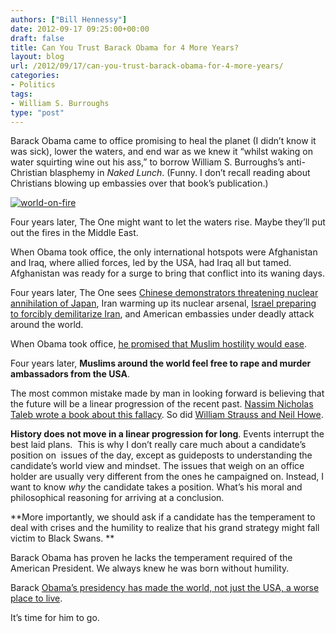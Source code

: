 ```yaml
---
authors: ["Bill Hennessy"]
date: 2012-09-17 09:25:00+00:00
draft: false
title: Can You Trust Barack Obama for 4 More Years?
layout: blog
url: /2012/09/17/can-you-trust-barack-obama-for-4-more-years/
categories:
- Politics
tags:
- William S. Burroughs
type: "post"
---
```


Barack Obama came to office promising to heal the planet (I didn’t know it was sick), lower the waters, and end war as we knew it “whilst waking on water squirting wine out his ass,” to borrow William S. Burroughs’s anti-Christian blasphemy in _Naked Lunch_. (Funny. I don’t recall reading about Christians blowing up embassies over that book’s publication.)

[![world-on-fire](https://ludicrite.files.wordpress.com/2012/09/world-on-fire_thumb.jpg)
](https://ludicrite.files.wordpress.com/2012/09/world-on-fire.jpg)

Four years later, The One might want to let the waters rise. Maybe they’ll put out the fires in the Middle East.

When Obama took office, the only international hotspots were Afghanistan and Iraq, where allied forces, led by the USA, had Iraq all but tamed. Afghanistan was ready for a surge to bring that conflict into its waning days.

Four years later, The One sees [Chinese demonstrators threatening nuclear annihilation of Japan](https://www.businessinsider.com/chinese-demonstrators-call-for-nuclear-extermination-of-japanese-wild-dogs-2012-9), Iran warming up its nuclear arsenal, [Israel preparing to forcibly demilitarize Iran](https://www.telegraph.co.uk/news/worldnews/middleeast/iran/9545597/Armada-of-British-naval-power-massing-in-the-Gulf-as-Israel-prepares-an-Iran-strike.html), and American embassies under deadly attack around the world.

When Obama took office, [he promised that Muslim hostility would ease](https://www.breitbart.com/Breitbart-TV/2012/09/14/FLASHBACK-Obama-The-Day-Im-Inaugurated-Muslim-Hostility-Will-Ease).

Four years later, **Muslims around the world feel free to rape and murder ambassadors from the USA**.

The most common mistake made by man in looking forward is believing that the future will be a linear progression of the recent past. [Nassim Nicholas Taleb wrote a book about this fallacy](https://www.amazon.com/The-Black-Swan-Improbable-Robustness/dp/081297381X). So did [William Strauss and Neil Howe](https://www.amazon.com/Fourth-Turning-American-Prophecy-Rendezvous/dp/0767900464/ref=sr_1_1?s=books&ie=UTF8&qid=1347812564&sr=1-1&keywords=the+fourth+turning).

**History does not move in a linear progression for long**. Events interrupt the best laid plans.  This is why I don’t really care much about a candidate’s position on  issues of the day, except as guideposts to understanding the candidate’s world view and mindset. The issues that weigh on an office holder are usually very different from the ones he campaigned on. Instead, I want to know _why_ the candidate takes a position. What’s his moral and philosophical reasoning for arriving at a conclusion.

**More importantly, we should ask if a candidate has the temperament to deal with crises and the humility to realize that his grand strategy might fall victim to Black Swans. **

Barack Obama has proven he lacks the temperament required of the American President. We always knew he was born without humility.

Barack [Obama’s presidency has made the world, not just the USA, a worse place to live](https://www.nytimes.com/2012/09/16/world/middleeast/us-is-preparing-for-a-long-siege-of-arab-unrest.html?_r=1&hp).

It’s time for him to go.
